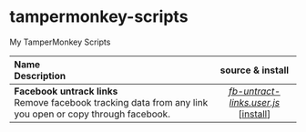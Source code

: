 # tampermonkey-scripts
My TamperMonkey Scripts

 **Name**<br />Description<br /> | source & install
 :---------------------------------------- | :---:
**Facebook untrack links**<br />Remove facebook tracking data from any link you open or copy through facebook. | [_fb-untract-links.user.js_](./fb-untract-links.user.js)<br />[[install](https://github.com/burtek/tampermonkey-scripts/raw/master/fb-untract-links.user.js)]
